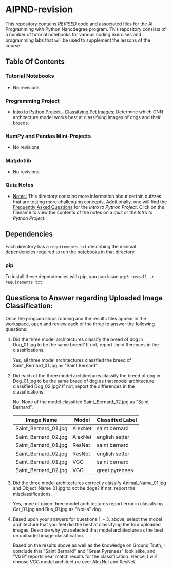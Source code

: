 # AIPND-revision
This repository contains _REVISED_ code and associated files for the AI Programming with Python Nanodegree program. This repository consists of a number of tutorial notebooks for various coding exercises and programming labs that will be used to supplement the lessons of the course.

## Table Of Contents

### Tutorial Notebooks
* No revisions

### Programming Project
* [Intro to Python Project - Classifying Pet Images:](https://github.com/udacity/AIPND-revision/tree/master/intropyproject-classify-pet-images "Classifying Pet Images Project") Determine which CNN architecture model works best at classifying images of dogs and their breeds.

### NumPy and Pandas Mini-Projects
* No revisions

### Matplotlib
* No revisions

### Quiz Notes
* [Notes:](https://github.com/udacity/AIPND-revision/tree/master/notes "Notes") This directory contains more information about certain quizzes that are testing more challenging concepts. Additionally, one will find the [Frequently Asked Questions](https://github.com/udacity/AIPND-revision/blob/master/notes/project_intro-to-python.md) for the _Intro to Python Project_. Click on the filename to view the contents of the notes on a _quiz_ or the _Intro to Python Project_.

## Dependencies

Each directory has a `requirements.txt` describing the minimal dependencies required to run the notebooks in that directory.

### pip

To install these dependencies with pip, you can issue `pip3 install -r requirements.txt`.

## Questions to Answer regarding Uploaded Image Classification:

Once the program stops running and the results files appear in the workspace, open and review each of the three to answer the following questions:

1. Did the three model architectures classify the breed of dog in Dog_01.jpg to be the same breed? If not, report the differences in the classifications.

   Yes, all three model architectures classfied the breed of Saint_Bernard_01.jpg as "Saint Bernard".

2. Did each of the three model architectures classify the breed of dog in Dog_01.jpg to be the same breed of dog as that model architecture classified Dog_02.jpg? If not, report the differences in the classifications.

   No, None of the model classified Saint_Bernard_02.jpg as "Saint Bernard".

    | Image Name           | Model   | Classified Label |
    |----------------------|---------|------------------|
    | Saint_Bernard_01.jpg | AlexNet | saint bernard    |
    | Saint_Bernard_02.jpg | AlexNet | english setter   |
    | Saint_Bernard_01.jpg | ResNet  | saint bernard    |
    | Saint_Bernard_02.jpg | ResNet  | english setter   |
    | Saint_Bernard_01.jpg | VGG     | saint bernard    |
    | Saint_Bernard_02.jpg | VGG     | great pyrenees   |

3. Did the three model architectures correctly classify Animal_Name_01.jpg and Object_Name_01.jpg to not be dogs? If not, report the misclassifications.

   Yes, none of given three model architectures report error in classifying Cat_01.jpg and Bus_01.jpg as "Not-a" dog.

4. Based upon your answers for questions 1. - 3. above, select the model architecture that you feel did the best at classifying the four uploaded images. Describe why you selected that model architecture as the best on uploaded image classification.

   Based on the results above as well as the knowledge on Ground Truth, I conclude that "Saint Bernard" and "Great Pyrenees" look alike, and "VGG" reports near match results for the classification. Hence, I will choose VGG model architecture over AlexNet and ResNet.
